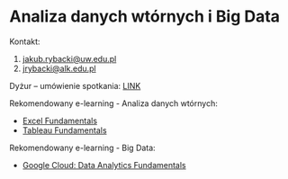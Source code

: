 # Analiza danych wtórnych i Big Data

Kontakt:
1. jakub.rybacki@uw.edu.pl
2. jrybacki@alk.edu.pl

Dyżur – umówienie spotkania: [LINK](https://cal.com/jakub.rybacki)

Rekomendowany e-learning - Analiza danych wtórnych:
*  [Excel Fundamentals](https://app.datacamp.com/learn/skill-tracks/excel-fundamentals)
*  [Tableau Fundamentals](https://app.datacamp.com/learn/skill-tracks/tableau-fundamentals)

Rekomendowany e-learning - Big Data:
* [Google Cloud: Data Analytics Fundamentals](https://www.cloudskillsboost.google/paths/420)
